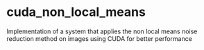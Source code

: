 # cuda_non_local_means
Implementation of a system that applies the non local means noise reduction method on images using CUDA for better performance
